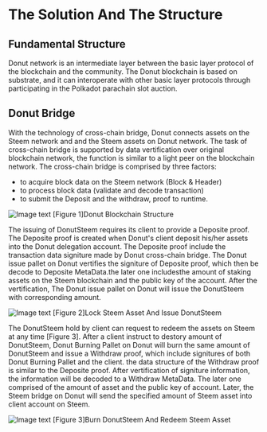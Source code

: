 # The Solution And The Structure

## Fundamental Structure

Donut network is an intermediate layer between the basic layer protocol of the blockchain and the community. The Donut blockchain is based on substrate, and it can interoperate with other basic layer protocols through participating in the Polkadot parachain slot auction.

## Donut Bridge

With the technology of cross-chain bridge, Donut connects assets on the Steem network and and the Steem assets on Donut network. The task of cross-chain bridge is supported by data vertification over original blockchain network, the function is similar to a light peer on the blockchain network. The cross-chain bridge is comprised by three factors:

* to acquire block data on the Steem network (Block & Header)
* to  process block data (validate and decode transaction)
* to submit the Deposit and the withdraw, proof to runtime.

 ![Image text](http://wherein.mobi/wp-content/uploads/2021/03/Donut-Blockchain-Topology.png)
  [Figure 1]Donut Blockchain Structure

The issuing of DonutSteem requires its client to provide a Deposite proof. The Deposite proof is created when Donut's client deposit  his/her assets into the Donut delegation account. The Deposite proof include the transaction data signiture made by Donut cross-chain bridge. The Donut issue pallet on Donut vertifies the signiture of Deposite proof, which then be decode to Deposite MetaData.the later one includesthe amount of staking assets on the Steem blockchain and the public key of the account. After the vertification,  The Donut issue pallet on Donut will issue the DonutSteem with corresponding amount. 

 ![Image text](http://wherein.mobi/wp-content/uploads/2021/03/issue-donut.png)
  [Figure 2]Lock Steem Asset And Issue DonutSteem

The DonutSteem hold by client can request to redeem the assets on Steem at any time [Figure 3]. After a client instruct to destory amount of DonutSteem, Donut Burning Pallet on Donut will burn the same amount of DonutSteem and issue a Withdraw proof, which include signitures of both Donut Burning Pallet and the client. the data structure of the Withdraw proof is similar to the Deposite proof. After vertification of signiture information, the information will be decoded to a Withdraw MetaData. The later one comprised of the amount of asset and the public key of account. Later, the Steem bridge on Donut will send the specified amount of Steem asset into client account on Steem. 

 ![Image text](http://wherein.mobi/wp-content/uploads/2021/03/burning-donut.png)
 [Figure 3]Burn DonutSteem And Redeem Steem Asset






